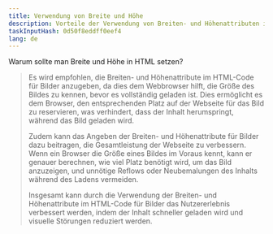 ```yaml
---
title: Verwendung von Breite und Höhe
description: Vorteile der Verwendung von Breiten- und Höhenattributen im HTML-Code
taskInputHash: 0d50f8eddff0eef4
lang: de
---
```

Warum sollte man Breite und Höhe in HTML setzen?

> Es wird empfohlen, die Breiten- und Höhenattribute im HTML-Code für Bilder anzugeben, da dies dem Webbrowser hilft, die Größe des Bildes zu kennen, bevor es vollständig geladen ist. Dies ermöglicht es dem Browser, den entsprechenden Platz auf der Webseite für das Bild zu reservieren, was verhindert, dass der Inhalt herumspringt, während das Bild geladen wird.
>
> Zudem kann das Angeben der Breiten- und Höhenattribute für Bilder dazu beitragen, die Gesamtleistung der Webseite zu verbessern. Wenn ein Browser die Größe eines Bildes im Voraus kennt, kann er genauer berechnen, wie viel Platz benötigt wird, um das Bild anzuzeigen, und unnötige Reflows oder Neubemalungen des Inhalts während des Ladens vermeiden.
>
> Insgesamt kann durch die Verwendung der Breiten- und Höhenattribute im HTML-Code für Bilder das Nutzererlebnis verbessert werden, indem der Inhalt schneller geladen wird und visuelle Störungen reduziert werden.
